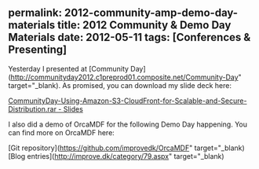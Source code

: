 permalink: 2012-community-amp-demo-day-materials
title: 2012 Community & Demo Day Materials
date: 2012-05-11
tags: [Conferences & Presenting]
---
Yesterday I presented at [Community Day](http://communityday2012.c1preprod01.composite.net/Community-Day" target="_blank). As promised, you can download my slide deck here:

[CommunityDay-Using-Amazon-S3-CloudFront-for-Scalable-and-Secure-Distribution.rar - Slides](http://improve.dk/wp-content/uploads/2012/05/2012-05-10-CommunityDay-Using-Amazon-S3-CloudFront-for-Scalable-and-Secure-Distribution.rar)<a href="/Images/Files/2012-05-10-CommunityDay-Using-Amazon-S3-CloudFront-for-Scalable-and-Secure-Distribution.rar" target="_blank">
</a>

I also did a demo of OrcaMDF for the following Demo Day happening. You can find more on OrcaMDF here:

[Git repository](https://github.com/improvedk/OrcaMDF" target="_blank)  
[Blog entries](http://improve.dk/category/79.aspx" target="_blank)
